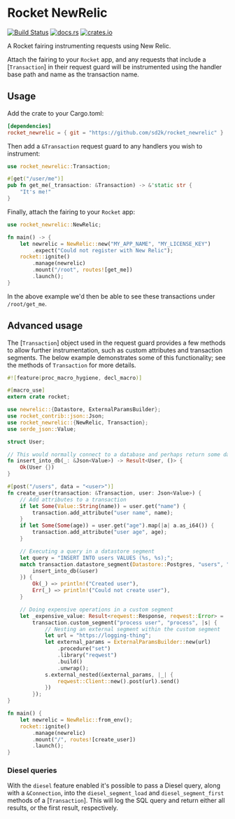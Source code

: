 # Rocket NewRelic

[![Build Status](https://travis-ci.org/sd2k/rocket_newrelic.svg?branch=master)](https://travis-ci.org/sd2k/rocket_newrelic)
[![docs.rs](https://docs.rs/rocket_newrelic/badge.svg)](https://docs.rs/rocket_newrelic)
[![crates.io](https://img.shields.io/crates/v/rocket_newrelic.svg)](https://crates.io/crates/rocket_newrelic)


A Rocket fairing instrumenting requests using New Relic.

Attach the fairing to your `Rocket` app, and any requests that include
a [`Transaction`] in their request guard will be instrumented using
the handler base path and name as the transaction name.

## Usage

Add the crate to your Cargo.toml:

```toml
[dependencies]
rocket_newrelic = { git = "https://github.com/sd2k/rocket_newrelic" }
```

Then add a `&Transaction` request guard to any handlers you
wish to instrument:

```rust
use rocket_newrelic::Transaction;

#[get("/user/me")]
pub fn get_me(_transaction: &Transaction) -> &'static str {
    "It's me!"
}
```

Finally, attach the fairing to your `Rocket` app:

```rust
use rocket_newrelic::NewRelic;

fn main() -> {
    let newrelic = NewRelic::new("MY_APP_NAME", "MY_LICENSE_KEY")
        .expect("Could not register with New Relic");
    rocket::ignite()
        .manage(newrelic)
        .mount("/root", routes![get_me])
        .launch();
}
```

In the above example we'd then be able to see these transactions under
`/root/get_me`.

## Advanced usage

The [`Transaction`] object used in the request guard provides a few methods
to allow further instrumentation, such as custom attributes and transaction
segments. The below example demonstrates some of this functionality; see the
methods of `Transaction` for more details.

```rust
#![feature(proc_macro_hygiene, decl_macro)]

#[macro_use]
extern crate rocket;

use newrelic::{Datastore, ExternalParamsBuilder};
use rocket_contrib::json::Json;
use rocket_newrelic::{NewRelic, Transaction};
use serde_json::Value;

struct User;

// This would normally connect to a database and perhaps return some data.
fn insert_into_db(_: &Json<Value>) -> Result<User, ()> {
    Ok(User {})
}

#[post("/users", data = "<user>")]
fn create_user(transaction: &Transaction, user: Json<Value>) {
    // Add attributes to a transaction
    if let Some(Value::String(name)) = user.get("name") {
        transaction.add_attribute("user name", name);
    }
    if let Some(Some(age)) = user.get("age").map(|a| a.as_i64()) {
        transaction.add_attribute("user age", age);
    }

    // Executing a query in a datastore segment
    let query = "INSERT INTO users VALUES (%s, %s);";
    match transaction.datastore_segment(Datastore::Postgres, "users", "insert", query, |_| {
        insert_into_db(&user)
    }) {
        Ok(_) => println!("Created user"),
        Err(_) => println!("Could not create user"),
    }

    // Doing expensive operations in a custom segment
    let _expensive_value: Result<reqwest::Response, reqwest::Error> =
        transaction.custom_segment("process user", "process", |s| {
            // Nesting an external segment within the custom segment
            let url = "https://logging-thing";
            let external_params = ExternalParamsBuilder::new(url)
                .procedure("set")
                .library("reqwest")
                .build()
                .unwrap();
            s.external_nested(&external_params, |_| {
                reqwest::Client::new().post(url).send()
            })
        });
}

fn main() {
    let newrelic = NewRelic::from_env();
    rocket::ignite()
        .manage(newrelic)
        .mount("/", routes![create_user])
        .launch();
}
```

### Diesel queries

With the `diesel` feature enabled it's possible to pass a Diesel query,
along with a `&Connection`, into the `diesel_segment_load` and
`diesel_segment_first` methods of a [`Transaction`]. This will log the SQL query
and return either all results, or the first result, respectively.

[Rocket]: rocket::Rocket
[Transaction]: crate::Transaction
